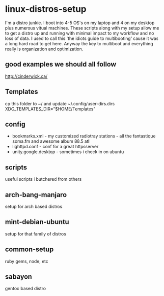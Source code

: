 linux-distros-setup
===================
I'm a distro junkie. I boot into 4-5 OS's on my laptop and 4 on my desktop plus numerous vitual machines. These scripts along with my setup allow me to get a distro up and running with minimal impact to my workflow and no loss of data. I used to call this 'the idiots guide to multibooting' cause it was a long hard road to get here. Anyway the key to multiboot and everything really is organization and optimization.

## good examples we should all follow
http://cinderwick.ca/

## Templates
cp this folder to ~/ and update ~/.config/user-dirs.dirs
XDG_TEMPLATES_DIR="$HOME/Templates"

## config
* bookmarks.xml - my customized radiotray stations - all the fantastique soma.fm and awesome album 88.5 atl
* lighttpd.conf - conf for a great httpsserver
* unity.google.desktop - sometimes i check in on ubuntu

## scripts
useful scripts i butchered from others

## arch-bang-manjaro
setup for arch based distros

## mint-debian-ubuntu
setup for that family of distros

## common-setup
ruby gems, node, etc

## sabayon
gentoo based distro